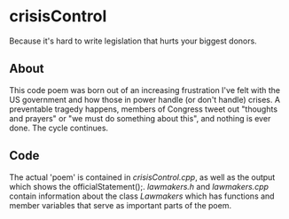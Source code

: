 # crisisControl

Because it's hard to write legislation that hurts your biggest donors.

## About

This code poem was born out of an increasing frustration I've felt with the US
government and how those in power handle (or don't handle) crises. A preventable
tragedy happens, members of Congress tweet out "thoughts and prayers" or "we must
do something about this", and nothing is ever done. The cycle continues.

## Code

The actual 'poem' is contained in _crisisControl.cpp_, as well as the output which
shows the officialStatement();. _lawmakers.h_ and _lawmakers.cpp_ contain
information about the class _Lawmakers_ which has functions and member variables
that serve as important parts of the poem.
